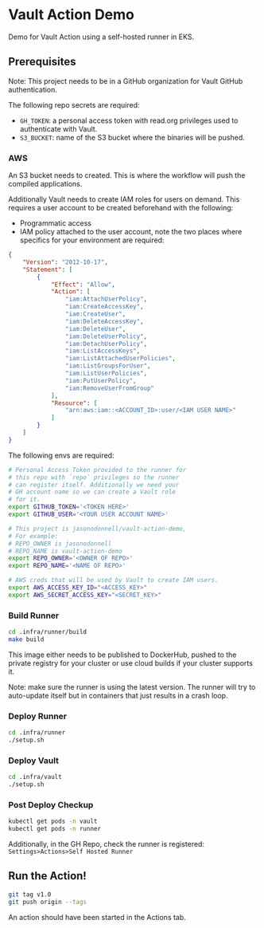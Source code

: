 # Vault Action Demo

Demo for Vault Action using a self-hosted runner in EKS.

## Prerequisites

Note: This project needs to be in a GitHub organization for Vault GitHub authentication.

The following repo secrets are required:

* `GH_TOKEN`: a personal access token with read.org privileges used to authenticate with Vault.
* `S3_BUCKET`: name of the S3 bucket where the binaries will be pushed.

### AWS

An S3 bucket needs to created. This is where the workflow will push the compiled
applications.

Additionally Vault needs to create IAM roles for users on demand. This requires a
user account to be created beforehand with the following:

* Programmatic access
* IAM policy attached to the user account,
  note the two places where specifics for your environment are required:
```json
{
    "Version": "2012-10-17",
    "Statement": [
        {
            "Effect": "Allow",
            "Action": [
                "iam:AttachUserPolicy",
                "iam:CreateAccessKey",
                "iam:CreateUser",
                "iam:DeleteAccessKey",
                "iam:DeleteUser",
                "iam:DeleteUserPolicy",
                "iam:DetachUserPolicy",
                "iam:ListAccessKeys",
                "iam:ListAttachedUserPolicies",
                "iam:ListGroupsForUser",
                "iam:ListUserPolicies",
                "iam:PutUserPolicy",
                "iam:RemoveUserFromGroup"
            ],
            "Resource": [
                "arn:aws:iam::<ACCOUNT_ID>:user/<IAM USER NAME>"
            ]
        }
    ]
}
```

The following envs are required:

```bash
# Personal Access Token provided to the runner for
# this repo with `repo` privileges so the runner
# can register itself. Additionally we need your
# GH account name so we can create a Vault role
# for it.
export GITHUB_TOKEN='<TOKEN HERE>'
export GITHUB_USER='<YOUR USER ACCOUNT NAME>'

# This project is jasonodonnell/vault-action-demo,
# For example:
# REPO_OWNER is jasonodonnell
# REPO_NAME is vault-action-demo
export REPO_OWNER='<OWNER OF REPO>'
export REPO_NAME='<NAME OF REPO>'

# AWS creds that will be used by Vault to create IAM users.
export AWS_ACCESS_KEY_ID="<ACCESS_KEY>"
export AWS_SECRET_ACCESS_KEY="<SECRET_KEY>"
```

### Build Runner

```bash
cd .infra/runner/build
make build
```

This image either needs to be published to DockerHub, pushed
to the private registry for your cluster or use cloud builds
if your cluster supports it.

Note: make sure the runner is using the latest version. The runner
will try to auto-update itself but in containers that just results
in a crash loop.

### Deploy Runner

```bash
cd .infra/runner
./setup.sh
```

### Deploy Vault

```bash
cd .infra/vault
./setup.sh
```

### Post Deploy Checkup

```bash
kubectl get pods -n vault
kubectl get pods -n runner
```

Additionally, in the GH Repo, check the runner is registered:
  `Settings>Actions>Self Hosted Runner`

## Run the Action!

```bash
git tag v1.0
git push origin --tags
```

An action should have been started in the Actions tab.
